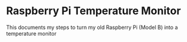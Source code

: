 # Raspberry Pi Temperature Monitor
This documents my steps to turn my old Raspberry Pi (Model B) into a temperature monitor
